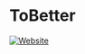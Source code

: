 # ToBetter

[![Website](https://img.shields.io/badge/Live-Website-purple)](https://tobetter.vercel.app/)
